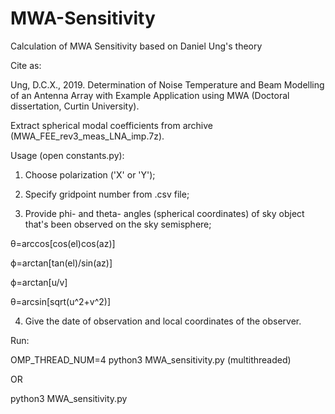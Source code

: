 # MWA-Sensitivity
Calculation of MWA Sensitivity based on Daniel Ung's theory

Cite as:

Ung, D.C.X., 2019. Determination of Noise Temperature and Beam Modelling 
  of an Antenna Array with Example Application using MWA (Doctoral dissertation, Curtin University).

Extract spherical modal coefficients from archive (MWA_FEE_rev3_meas_LNA_imp.7z).

Usage (open constants.py):

1. Choose polarization ('X' or 'Y');

2. Specify gridpoint number from .csv file;

3. Provide phi- and theta- angles (spherical coordinates) of sky object that's been observed on the sky semisphere;

θ=arccos[cos(el)cos(az)]

ϕ=arctan[tan(el)/sin(az)]

ϕ=arctan[u/v]

θ=arcsin[sqrt(u^2+v^2)]

4. Give the date of observation and local coordinates of the observer.

Run: 

OMP_THREAD_NUM=4 python3 MWA_sensitivity.py 
(multithreaded) 

OR

python3 MWA_sensitivity.py
